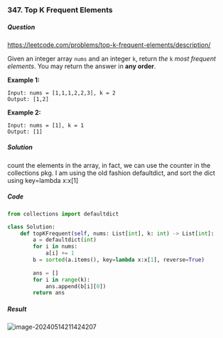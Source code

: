 ### 347. Top K Frequent Elements

##### Question

https://leetcode.com/problems/top-k-frequent-elements/description/

Given an integer array `nums` and an integer `k`, return *the* `k` *most frequent elements*. You may return the answer in **any order**.

 

**Example 1:**

```
Input: nums = [1,1,1,2,2,3], k = 2
Output: [1,2]
```

**Example 2:**

```
Input: nums = [1], k = 1
Output: [1]
```



##### Solution

count the elements in the array, in fact, we can use the counter in the collections pkg. I am using the old fashion defaultdict, and sort the dict using key=lambda x:x[1]



##### Code

```python
from collections import defaultdict

class Solution:
    def topKFrequent(self, nums: List[int], k: int) -> List[int]:
        a = defaultdict(int)
        for i in nums:
            a[i] += 1
        b = sorted(a.items(), key=lambda x:x[1], reverse=True)
    
        ans = []
        for i in range(k):
            ans.append(b[i][0])
        return ans
```



##### Result

![image-20240514211424207](D:\LZM\Database\Study\Self-Learn\Algorithm\Algorithm-Notes\Pictures\image-20240514211424207.png)